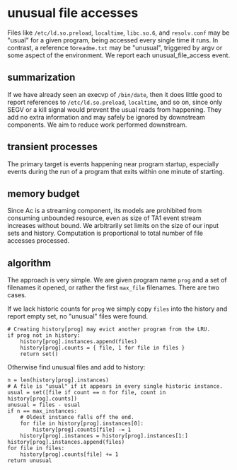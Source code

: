 
unusual file accesses
=====================

Files like `/etc/ld.so.preload`, `localtime`, `libc.so.6`, and `resolv.conf`
may be "usual" for a given program, being accessed every single time it runs.
In contrast, a reference to`readme.txt` may be "unusual",
triggered by argv or some aspect of the environment.
We report each unusual_file_access event.


summarization
-------------

If we have already seen an execvp of `/bin/date`, then it does little
good to report references to `/etc/ld.so.preload`, `localtime`, and so on,
since only SEGV or a kill signal would prevent the usual reads from happening.
They add no extra information and may safely be ignored by downstream components.
We aim to reduce work performed downstream.


transient processes
-------------------

The primary target is events happening near program startup,
especially events during the run of a program that exits
within one minute of starting.


memory budget
-------------

Since Ac is a streaming component, its models are prohibited from consuming
unbounded resource, even as size of TA1 event stream increases without bound.
We arbitrarily set limits on the size of our input sets and history.
Computation is proportional to total number of file accesses processed.


algorithm
---------

The approach is very simple.
We are given program name `prog` and
a set of filenames it opened, or rather the first `max_file` filenames.
There are two cases.

If we lack historic counts for `prog` we simply copy `files` into the
history and report empty set, no "unusual" files were found.

    # Creating history[prog] may evict another program from the LRU.
    if prog not in history:
        history[prog].instances.append(files)
        history[prog].counts = { file, 1 for file in files }
        return set()

Otherwise find unusual files and add to history:

    n = len(history[prog].instances)
    # A file is "usual" if it appears in every single historic instance.
    usual = set([file if count == n for file, count in history[prog].counts])
    unusual = files - usual
    if n == max_instances:
        # Oldest instance falls off the end.
        for file in history[prog].instances[0]:
            history[prog].counts[file] -= 1
        history[prog].instances = history[prog].instances[1:]
    history[prog].instances.append(files)
    for file in files:
        history[prog].counts[file] += 1
    return unusual
